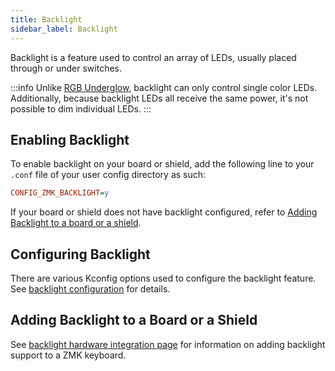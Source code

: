 ```yaml
---
title: Backlight
sidebar_label: Backlight
---
```


Backlight is a feature used to control an array of LEDs, usually placed through or under switches.

:::info
Unlike [RGB Underglow](underglow.md), backlight can only control single color LEDs. Additionally, because backlight LEDs all receive the same power, it's not possible to dim individual LEDs.
:::

## Enabling Backlight

To enable backlight on your board or shield, add the following line to your `.conf` file of your user config directory as such:

```ini
CONFIG_ZMK_BACKLIGHT=y
```

If your board or shield does not have backlight configured, refer to [Adding Backlight to a board or a shield](#adding-backlight-to-a-board-or-a-shield).

## Configuring Backlight

There are various Kconfig options used to configure the backlight feature.
See [backlight configuration](../config/backlight.md) for details.

## Adding Backlight to a Board or a Shield

See [backlight hardware integration page](../development/hardware-integration/lighting/backlight.mdx) for information on adding backlight support to a ZMK keyboard.
